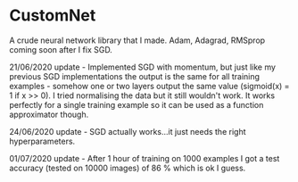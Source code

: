 # CustomNet
A crude neural network library that I made. Adam, Adagrad, RMSprop coming soon after I fix SGD.

21/06/2020 update - Implemented SGD with momentum, but just like my previous SGD implementations the output is the same for all training examples - somehow one or two layers output the same value (sigmoid(x) = 1 if x >> 0). I tried normalising the data but it still wouldn't work. It works perfectly for a single training example so it can be used as a function approximator though. 

24/06/2020 update - SGD actually works...it just needs the right hyperparameters. 

01/07/2020 update - After 1 hour of training on 1000 examples I got a test accuracy (tested on 10000 images) of 86 % which is ok I guess.
